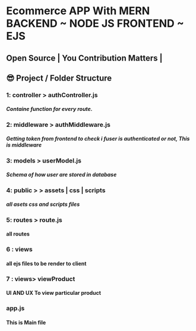 # Ecommerce APP With MERN    BACKEND ~ NODE JS   FRONTEND ~ EJS
## Open Source | You Contribution Matters |

## 😎 Project / Folder Structure
### 1: controller > authController.js
##### Containe function for every route.

### 2: middleware > authMiddleware.js
##### Getting token from frontend to check i fuser is authenticated or not, This is middleware

### 3: models > userModel.js
##### Schema of how user are stored in database 


### 4: public > > assets | css | scripts
##### all asets css and scripts files 

### 5: routes > route.js
#### all routes 

### 6 : views
#### all ejs files to be render to client

### 7 : views> viewProduct
#### UI AND UX To view particular product
### app.js
#### This is Main file 



